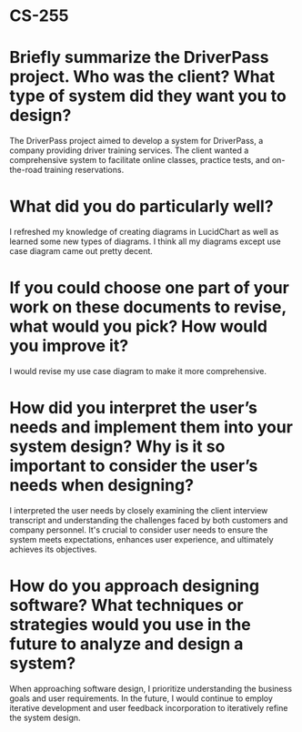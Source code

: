 # CS-255

# Briefly summarize the DriverPass project. Who was the client? What type of system did they want you to design?
The DriverPass project aimed to develop a system for DriverPass, a company providing driver training services. The client wanted a comprehensive system to facilitate online classes, practice tests, and on-the-road training reservations.

# What did you do particularly well?
I refreshed my knowledge  of creating diagrams in LucidChart as well as learned some new types of diagrams. I think all my diagrams except use case diagram came out pretty decent.

# If you could choose one part of your work on these documents to revise, what would you pick? How would you improve it?
I would revise my use case diagram to make it more comprehensive.

# How did you interpret the user’s needs and implement them into your system design? Why is it so important to consider the user’s needs when designing?
I interpreted the user needs by closely examining the client interview transcript and understanding the challenges faced by both customers and company personnel. It's crucial to consider user needs to ensure the system meets expectations, enhances user experience, and ultimately achieves its objectives.

# How do you approach designing software? What techniques or strategies would you use in the future to analyze and design a system?
When approaching software design, I prioritize understanding the business goals and user requirements. In the future, I would continue to employ iterative development and user feedback incorporation to iteratively refine the system design.
